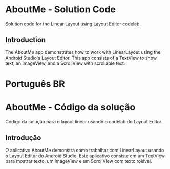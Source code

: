 # AboutMe - Solution Code
Solution code for the Linear Layout using Layout Editor codelab.

## Introduction
The AboutMe app demonstrates how to work with LinearLayout using the Android Studio's Layout Editor. This app consists of a TextView to show text, an ImageView, and a ScrollView with scrollable text.

# Português BR
# AboutMe - Código da solução
Código da solução para o layout linear usando o codelab do Layout Editor.

## Introdução
O aplicativo AboutMe demonstra como trabalhar com LinearLayout usando o Layout Editor do Android Studio. Este aplicativo consiste em um TextView para mostrar texto, um ImageView e um ScrollView com texto rolável.
